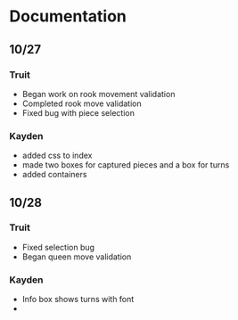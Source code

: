 # Documentation

## 10/27

### Truit
- Began work on rook movement validation
- Completed rook move validation
- Fixed bug with piece selection

### Kayden
- added css to index
- made two boxes for captured pieces and a box for turns
- added containers

## 10/28
 
### Truit
- Fixed selection bug
- Began queen move validation

### Kayden
- Info box shows turns with font
- 